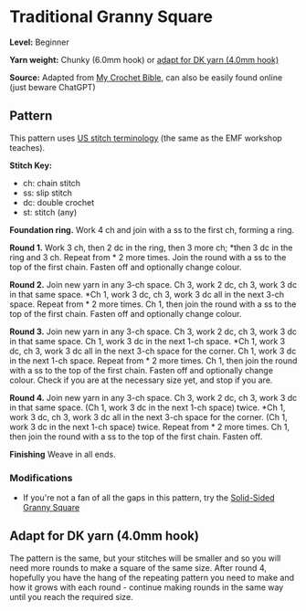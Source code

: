 # Traditional Granny Square

**Level:** Beginner

**Yarn weight:** Chunky (6.0mm hook) or [adapt for DK yarn (4.0mm hook)](#adapt-for-dk-yarn-40mm-hook)

**Source:** Adapted from [My Crochet Bible](https://isbnsearch.org/isbn/9780241320358), can also be easily found online (just beware ChatGPT)

## Pattern

This pattern uses [US stitch terminology](https://easycrochet.com/uk-to-us-crochet-terms/) (the same as the EMF workshop teaches).

**Stitch Key:**
* ch: chain stitch
* ss: slip stitch
* dc: double crochet
* st: stitch (any)

**Foundation ring.** Work 4 ch and join with a ss to the first ch, forming a ring.

**Round 1.** Work 3 ch, then 2 dc in the ring, then 3 more ch; *then 3 dc in the ring and 3 ch. Repeat from * 2 more times. Join the round with a ss to the top of the first chain. Fasten off and optionally change colour.

**Round 2.** Join new yarn in any 3-ch space. Ch 3, work 2 dc, ch 3, work 3 dc in that same space. *Ch 1, work 3 dc, ch 3, work 3 dc all in the next 3-ch space. Repeat from * 2 more times. Ch 1, then join the round with a ss to the top of the first chain. Fasten off and optionally change colour.

**Round 3.** Join new yarn in any 3-ch space. Ch 3, work 2 dc, ch 3, work 3 dc in that same space. Ch 1, work 3 dc in the next 1-ch space. *Ch 1, work 3 dc, ch 3, work 3 dc all in the next 3-ch space for the corner. Ch 1, work 3 dc in the next 1-ch space. Repeat from * 2 more times. Ch 1, then join the round with a ss to the top of the first chain. Fasten off and optionally change colour. Check if you are at the necessary size yet, and stop if you are.

**Round 4.** Join new yarn in any 3-ch space. Ch 3, work 2 dc, ch 3, work 3 dc in that same space. (Ch 1, work 3 dc in the next 1-ch space) twice. *Ch 1, work 3 dc, ch 3, work 3 dc all in the next 3-ch space for the corner. (Ch 1, work 3 dc in the next 1-ch space) twice. Repeat from * 2 more times. Ch 1, then join the round with a ss to the top of the first chain. Fasten off.

**Finishing** Weave in all ends.

### Modifications

* If you're not a fan of all the gaps in this pattern, try the [Solid-Sided Granny Square](solid-sided-granny-square.md)

## Adapt for DK yarn (4.0mm hook)

The pattern is the same, but your stitches will be smaller and so you will need more rounds to make a square of the same size. After round 4, hopefully you have the hang of the repeating pattern you need to make and how it grows with each round - continue making rounds in the same way until you reach the required size.
